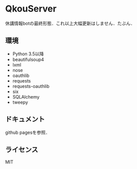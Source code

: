 # QkouServer

休講情報botの最終形態．これ以上大幅更新はしません．たぶん．

## 環境

* Python 3.5以降
* beautifulsoup4
* lxml
* nose
* oauthlib
* requests
* requests-oauthlib
* six
* SQLAlchemy
* tweepy

## ドキュメント

github pagesを参照．

## ライセンス

MIT
